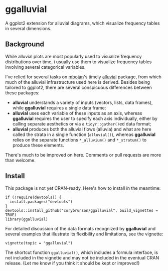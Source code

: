 # ggalluvial

A ggplot2 extension for alluvial diagrams, which visualize frequency tables in several dimensions.

## Background

While alluvial plots are most popularly used to visualize frequency distributions over time, i usually use them to visualize frequency tables involving several categorical variables.

I've relied for several tasks on [mbojan](https://github.com/mbojan)'s timely [alluvial](https://github.com/mbojan/alluvial) package, from which much of the alluvial infrastructure used here is derived. Besides being tailored to ggplot2, there are several conspicuous differences between these packages:

- **alluvial** understands a variety of inputs (vectors, lists, data frames), while **ggalluvial** requires a single data frame;
- **alluvial** uses each variable of these inputs as an axis, whereas **ggalluvial** requires the user to specify each axis individually, either by calling separate aesthetics or via a `tidyr::gather()`ed data format;
- **alluvial** produces both the alluvial flows (alluvia) and what are here called the strata in a single function (`alluvial()`), whereas **ggalluvial** relies on the separate functions `*_alluvium()` and `*_stratum()` to produce these elements.

There's much to be improved on here. Comments or pull requests are more than welcome.

## Install

This package is not yet CRAN-ready. Here's how to install in the meantime:

```{r}
if (!require(devtools)) {
  install.packages("devtools")
}
devtools::install_github("corybrunson/ggalluvial", build_vignettes = TRUE)
library(ggalluvial)
```

For detailed discussion of the data formats recognized by **ggalluvial** and several examples that illustrate its flexibility and limitations, see the vignette:

```{r}
vignette(topic = "ggalluvial")
```

The shortcut function `ggalluvial()`, which includes a formula interface, is not included in the vignette and may not be included in the eventual CRAN release. (Let me know if you think it should be kept or improved!)
